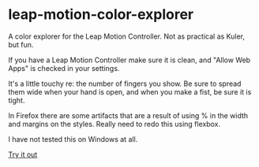 leap-motion-color-explorer
==========================

A color explorer for the Leap Motion Controller. Not as practical as Kuler, but fun.

If you have a Leap Motion Controller make sure it is clean, and "Allow Web Apps" is checked in your settings.

It's a little touchy re: the number of fingers you show. Be sure to spread them wide when your hand is open, and when you make a fist, be sure it is tight.

In Firefox there are some artifacts that are a result of using % in the width and margins on the styles. Really need to redo this using flexbox.

I have not tested this on Windows at all.

[Try it out](http://dtex.github.io/leap-motion-color-explorer/)
